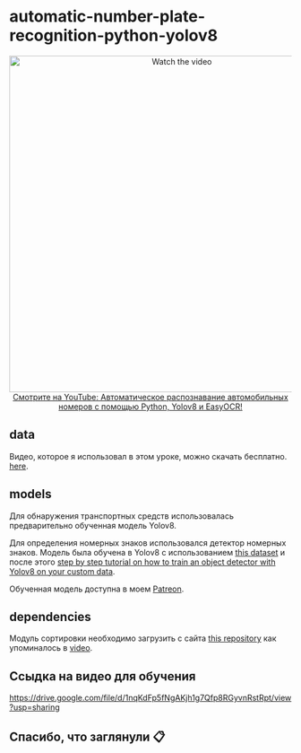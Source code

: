 # automatic-number-plate-recognition-python-yolov8

<p align="center">
<a href="https://www.youtube.com/watch?v=fyJB1t0o0ms">
    <img width="600" src="https://utils-computervisiondeveloper.s3.amazonaws.com/thumbnails/with_play_button/anpr_yolo2.jpg" alt="Watch the video">
    </br>Смотрите на YouTube: Автоматическое распознавание автомобильных номеров с помощью Python, Yolov8 и EasyOCR!
</a>
</p>

## data
Видео, которое я использовал в этом уроке, можно скачать бесплатно. [here](https://drive.google.com/file/d/12sBfgLICdQEnDSOkVFZiJuUE6d3BeanT/view?usp=sharing).

## models
Для обнаружения транспортных средств использовалась предварительно обученная модель Yolov8.

Для определения номерных знаков использовался детектор номерных знаков. Модель была обучена в Yolov8 с использованием [this dataset](https://universe.roboflow.com/roboflow-universe-projects/license-plate-recognition-rxg4e/dataset/4) и после этого [step by step tutorial on how to train an object detector with Yolov8 on your custom data](https://github.com/computervisioneng/train-yolov8-custom-dataset-step-by-step-guide). 

Обученная модель доступна в моем [Patreon](https://www.patreon.com/ComputerVisionEngineer).

## dependencies

Модуль сортировки необходимо загрузить с сайта [this repository](https://github.com/abewley/sort) как упоминалось в [video](https://youtu.be/fyJB1t0o0ms?t=1120).

## Ссыдка на видео для обучения

https://drive.google.com/file/d/1nqKdFp5fNgAKjh1g7Qfp8RGyvnRstRpt/view?usp=sharing

###

## Спасибо, что заглянули 📋
